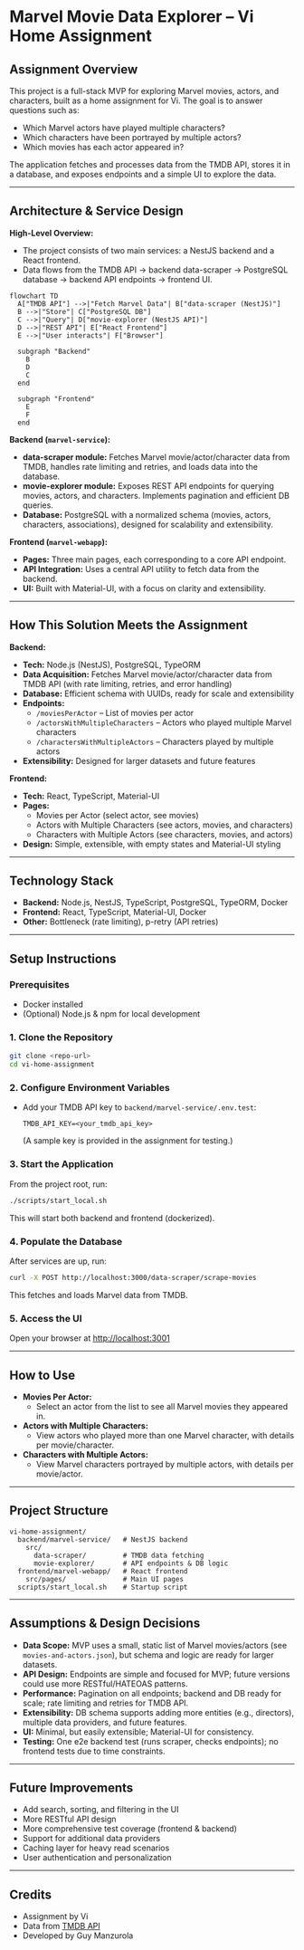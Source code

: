 # Marvel Movie Data Explorer – Vi Home Assignment

## Assignment Overview
This project is a full-stack MVP for exploring Marvel movies, actors, and characters, built as a home assignment for Vi. The goal is to answer questions such as:
- Which Marvel actors have played multiple characters?
- Which characters have been portrayed by multiple actors?
- Which movies has each actor appeared in?

The application fetches and processes data from the TMDB API, stores it in a database, and exposes endpoints and a simple UI to explore the data.

---

## Architecture & Service Design

**High-Level Overview:**
- The project consists of two main services: a NestJS backend and a React frontend.
- Data flows from the TMDB API → backend data-scraper → PostgreSQL database → backend API endpoints → frontend UI.

```mermaid
flowchart TD
  A["TMDB API"] -->|"Fetch Marvel Data"| B["data-scraper (NestJS)"]
  B -->|"Store"| C["PostgreSQL DB"]
  C -->|"Query"| D["movie-explorer (NestJS API)"]
  D -->|"REST API"| E["React Frontend"]
  E -->|"User interacts"| F["Browser"]

  subgraph "Backend"
    B
    D
    C
  end

  subgraph "Frontend"
    E
    F
  end
```

**Backend (`marvel-service`):**
- **data-scraper module:** Fetches Marvel movie/actor/character data from TMDB, handles rate limiting and retries, and loads data into the database.
- **movie-explorer module:** Exposes REST API endpoints for querying movies, actors, and characters. Implements pagination and efficient DB queries.
- **Database:** PostgreSQL with a normalized schema (movies, actors, characters, associations), designed for scalability and extensibility.

**Frontend (`marvel-webapp`):**
- **Pages:** Three main pages, each corresponding to a core API endpoint.
- **API Integration:** Uses a central API utility to fetch data from the backend.
- **UI:** Built with Material-UI, with a focus on clarity and extensibility.

---

## How This Solution Meets the Assignment

**Backend:**
- **Tech:** Node.js (NestJS), PostgreSQL, TypeORM
- **Data Acquisition:** Fetches Marvel movie/actor/character data from TMDB API (with rate limiting, retries, and error handling)
- **Database:** Efficient schema with UUIDs, ready for scale and extensibility
- **Endpoints:**
  - `/moviesPerActor` – List of movies per actor
  - `/actorsWithMultipleCharacters` – Actors who played multiple Marvel characters
  - `/charactersWithMultipleActors` – Characters played by multiple actors
- **Extensibility:** Designed for larger datasets and future features

**Frontend:**
- **Tech:** React, TypeScript, Material-UI
- **Pages:**
  - Movies per Actor (select actor, see movies)
  - Actors with Multiple Characters (see actors, movies, and characters)
  - Characters with Multiple Actors (see characters, movies, and actors)
- **Design:** Simple, extensible, with empty states and Material-UI styling

---

## Technology Stack
- **Backend:** Node.js, NestJS, TypeScript, PostgreSQL, TypeORM, Docker
- **Frontend:** React, TypeScript, Material-UI, Docker
- **Other:** Bottleneck (rate limiting), p-retry (API retries)

---

## Setup Instructions

### Prerequisites
- Docker installed
- (Optional) Node.js & npm for local development

### 1. Clone the Repository
```sh
git clone <repo-url>
cd vi-home-assignment
```

### 2. Configure Environment Variables
- Add your TMDB API key to `backend/marvel-service/.env.test`:
  ```
  TMDB_API_KEY=<your_tmdb_api_key>
  ```
  (A sample key is provided in the assignment for testing.)

### 3. Start the Application
From the project root, run:
```sh
./scripts/start_local.sh
```
This will start both backend and frontend (dockerized).

### 4. Populate the Database
After services are up, run:
```sh
curl -X POST http://localhost:3000/data-scraper/scrape-movies
```
This fetches and loads Marvel data from TMDB.

### 5. Access the UI
Open your browser at [http://localhost:3001](http://localhost:3001)

---

## How to Use
- **Movies Per Actor:**
  - Select an actor from the list to see all Marvel movies they appeared in.
- **Actors with Multiple Characters:**
  - View actors who played more than one Marvel character, with details per movie/character.
- **Characters with Multiple Actors:**
  - View Marvel characters portrayed by multiple actors, with details per movie/actor.

---

## Project Structure
```
vi-home-assignment/
  backend/marvel-service/   # NestJS backend
    src/
      data-scraper/         # TMDB data fetching
      movie-explorer/       # API endpoints & DB logic
  frontend/marvel-webapp/   # React frontend
    src/pages/              # Main UI pages
  scripts/start_local.sh    # Startup script
```

---

## Assumptions & Design Decisions
- **Data Scope:** MVP uses a small, static list of Marvel movies/actors (see `movies-and-actors.json`), but schema and logic are ready for larger datasets.
- **API Design:** Endpoints are simple and focused for MVP; future versions could use more RESTful/HATEOAS patterns.
- **Performance:** Pagination on all endpoints; backend and DB ready for scale; rate limiting and retries for TMDB API.
- **Extensibility:** DB schema supports adding more entities (e.g., directors), multiple data providers, and future features.
- **UI:** Minimal, but easily extensible; Material-UI for consistency.
- **Testing:** One e2e backend test (runs scraper, checks endpoints); no frontend tests due to time constraints.

---

## Future Improvements
- Add search, sorting, and filtering in the UI
- More RESTful API design
- More comprehensive test coverage (frontend & backend)
- Support for additional data providers
- Caching layer for heavy read scenarios
- User authentication and personalization

---

## Credits
- Assignment by Vi
- Data from [TMDB API](https://www.themoviedb.org/documentation/api)
- Developed by Guy Manzurola



